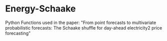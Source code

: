 # Energy-Schaake
Python Functions used in the paper: "From point forecasts to multivariate probabilistic forecasts: The Schaake shuffle for day-ahead electricity2 price forecasting"
